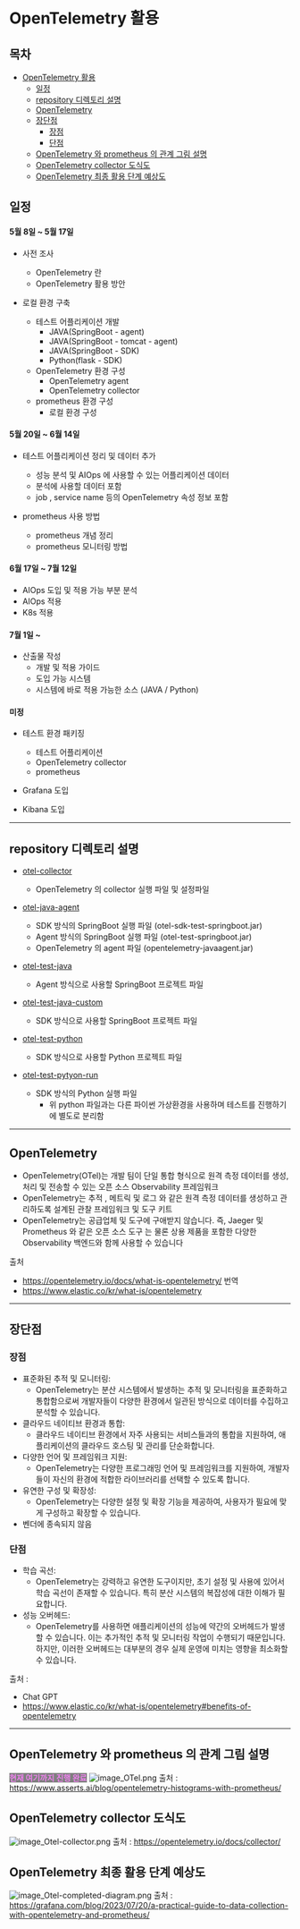 # OpenTelemetry 활용

## 목차
- [OpenTelemetry 활용](#opentelemetry-활용)
  * [일정](#일정)
  * [repository 디렉토리 설명](#repository-디렉토리-설명)
  * [OpenTelemetry](#opentelemetry)
  * [장단점](#장단점)
    + [장점](#장점)
    + [단점](#단점)
  * [OpenTelemetry 와 prometheus 의 관계 그림 설명](#opentelemetry-와-prometheus-의-관계-그림-설명)
  * [OpenTelemetry collector 도식도](#opentelemetry-collector-도식도)
  * [OpenTelemetry 최종 활용 단계 예상도](#opentelemetry-최종-활용-단계-예상도)

## 일정
#### 5월 8일 ~ 5월 17일
- 사전 조사
  - OpenTelemetry 란
  - OpenTelemetry 활용 방안
 
- 로컬 환경 구축
  - 테스트 어플리케이션 개발 
    - JAVA(SpringBoot - agent)
    - JAVA(SpringBoot - tomcat - agent)
    - JAVA(SpringBoot - SDK) 
    - Python(flask - SDK) 
  - OpenTelemetry 환경 구성
    - OpenTelemetry agent
    - OpenTelemetry collector 
  - prometheus 환경 구성
    - 로컬 환경 구성 

#### 5월 20일 ~ 6월 14일
- 테스트 어플리케이션 정리 및 데이터 추가
  - 성능 분석 및 AIOps 에 사용할 수 있는 어플리케이션 데이터
  - 분석에 사용할 데이터 포함
  - job , service name 등의 OpenTelemetry 속성 정보 포함

- prometheus 사용 방법
  - prometheus 개념 정리
  - prometheus 모니터링 방법

#### 6월 17일 ~  7월 12일
- AIOps 도입 및 적용 가능 부분 분석
- AIOps 적용
- K8s 적용 

#### 7월 1일 ~ 
- 산출물 작성
  - 개발 및 적용 가이드
  - 도입 가능 시스템
  - 시스템에 바로 적용 가능한 소스 (JAVA / Python) 

#### 미정
- 테스트 환경 패키징
  - 테스트 어플리케이션
  - OpenTelemetry collector
  - prometheus

- Grafana 도입
- Kibana 도입


---
## repository 디렉토리 설명
- [otel-collector](otel-collector)
  - OpenTelemetry 의 collector 실행 파일 및 설정파일

- [otel-java-agent](otel-java-agent)
  - SDK 방식의 SpringBoot 실행 파일 (otel-sdk-test-springboot.jar)
  - Agent 방식의 SpringBoot 실행 파일 (otel-test-springboot.jar)
  - OpenTelemetry 의 agent 파일 (opentelemetry-javaagent.jar)


- [otel-test-java](otel-test-java)
  - Agent 방식으로 사용할 SpringBoot 프로젝트 파일

- [otel-test-java-custom](otel-test-java-custom)
  - SDK 방식으로 사용할 SpringBoot 프로젝트 파일

- [otel-test-python](otel-test-python)
  - SDK 방식으로 사용할 Python 프로젝트 파일

- [otel-test-pytyon-run](otel-test-pytyon-run)
  - SDK 방식의 Python 실행 파일
    - 위 python 파일과는 다른 파이썬 가상환경을 사용하며 테스트를 진행하기에 별도로 분리함


---

## OpenTelemetry
- OpenTelemetry(OTel)는 개발 팀이 단일 통합 형식으로 원격 측정 데이터를 생성, 처리 및 전송할 수 있는 오픈 소스 Observability 프레임워크
- OpenTelemetry는 추적 , 메트릭 및 로그 와 같은 원격 측정 데이터를 생성하고 관리하도록 설계된 관찰 프레임워크 및 도구 키트
- OpenTelemetry는 공급업체 및 도구에 구애받지 않습니다. 즉, Jaeger 및 Prometheus 와 같은 오픈 소스 도구 는 물론 상용 제품을 포함한 다양한 Observability 백엔드와 함께 사용할 수 있습니다

출처  
  - https://opentelemetry.io/docs/what-is-opentelemetry/ 번역
  - https://www.elastic.co/kr/what-is/opentelemetry

---
## 장단점
### 장점
- 표준화된 추적 및 모니터링: 
  - OpenTelemetry는 분산 시스템에서 발생하는 추적 및 모니터링을 표준화하고 통합함으로써 개발자들이 다양한 환경에서 일관된 방식으로 데이터를 수집하고 분석할 수 있습니다.
- 클라우드 네이티브 환경과 통합: 
  - 클라우드 네이티브 환경에서 자주 사용되는 서비스들과의 통합을 지원하여, 애플리케이션의 클라우드 호스팅 및 관리를 단순화합니다.
- 다양한 언어 및 프레임워크 지원: 
  - OpenTelemetry는 다양한 프로그래밍 언어 및 프레임워크를 지원하여, 개발자들이 자신의 환경에 적합한 라이브러리를 선택할 수 있도록 합니다.
- 유연한 구성 및 확장성: 
  - OpenTelemetry는 다양한 설정 및 확장 기능을 제공하여, 사용자가 필요에 맞게 구성하고 확장할 수 있습니다.
- 벤더에 종속되지 않음

### 단점
- 학습 곡선: 
  - OpenTelemetry는 강력하고 유연한 도구이지만, 초기 설정 및 사용에 있어서 학습 곡선이 존재할 수 있습니다. 특히 분산 시스템의 복잡성에 대한 이해가 필요합니다.
- 성능 오버헤드: 
  - OpenTelemetry를 사용하면 애플리케이션의 성능에 약간의 오버헤드가 발생할 수 있습니다. 이는 추가적인 추적 및 모니터링 작업이 수행되기 때문입니다. 하지만, 이러한 오버헤드는 대부분의 경우 실제 운영에 미치는 영향을 최소화할 수 있습니다.

출처 : 
  - Chat GPT
  - https://www.elastic.co/kr/what-is/opentelemetry#benefits-of-opentelemetry

---
## OpenTelemetry 와 prometheus 의 관계 그림 설명
<span style="color:violet;background:gray">__현재 여기까지 진행 완료__</span>
![image_OTel.png](image_OTel.png)
출처 : https://www.asserts.ai/blog/opentelemetry-histograms-with-prometheus/

## OpenTelemetry collector 도식도
![image_Otel-collector.png](image_Otel-collector.png)
출처 : https://opentelemetry.io/docs/collector/

## OpenTelemetry 최종 활용 단계 예상도
![image_Otel-completed-diagram.png](image_Otel-completed-diagram.png)
출처 : https://grafana.com/blog/2023/07/20/a-practical-guide-to-data-collection-with-opentelemetry-and-prometheus/

